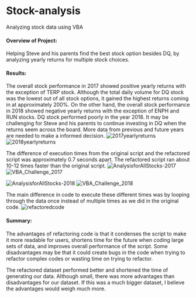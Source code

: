 # Stock-analysis
Analyzing stock data using VBA

#### Overview of Project: 
Helping Steve and his parents find the best stock option besides DQ, by analyzing yearly returns for multiple stock choices.

#### Results:
The overall stock performance in 2017 showed positive yearly returns
with the exception of TERP stock. Although the total daily volume
for DQ stock was the lowest out of all stock options, it gained the 
highest returns coming in at approximately 200%. On the other hand,
the overall stock performance in 2018 showed negative yearly returns
with the exception of ENPH and RUN stocks. DQ stock performed poorly 
in the year 2018. It may be challenging for Steve and his parents to
continue investing in DQ when the returns seem across the board. 
More data from previous and future years are needed to make a informed 
decision. 
![2017yearlyreturns](https://user-images.githubusercontent.com/96352427/149640327-b161d3f8-3ee7-44eb-ab79-c2854a66a7e8.PNG)
![2018yearlyreturns](https://user-images.githubusercontent.com/96352427/149640370-1541ac06-1b1b-46b0-8496-16f9bbb3cef1.PNG)

The difference of execution times from the original script 
and the refactored script was approximately 0.7 seconds apart.
The refactored script ran about 10-12 times faster than the 
original script. 
![AnalysisforAllStocks-2017](https://user-images.githubusercontent.com/96352427/149640387-bb489898-f8ab-4df3-be54-ccc122e80aeb.PNG)
![VBA_Challenge_2017](https://user-images.githubusercontent.com/96352427/149640412-29efb342-1c17-4393-b7c1-673345fda12b.PNG)

![AnalysisforAllStocks-2018](https://user-images.githubusercontent.com/96352427/149640399-59fad4ad-a521-4547-a714-3a87953c1ac0.PNG)
![VBA_Challenge_2018](https://user-images.githubusercontent.com/96352427/149640422-9cc54644-5828-47cb-bd6a-976f572fb771.PNG)

The main difference in code to execute these different 
times was by looping through the data once instead of multiple
times as we did in the original code.
![refactoredcode](https://user-images.githubusercontent.com/96352427/149641237-3327ce03-6191-4fd7-9f29-ef4eade57817.PNG)

#### Summary:
The advantages of refactoring code is that it condenses 
the script to make it more readable for users, shortens time
for the future when coding large sets of data, and improves 
overall performance of the script. Some disadvantages may be 
that it could create bugs in the code when trying to refactor
complex codes or wasting time on trying to refactor. 

The refactored dataset performed better and shortened the 
time of generating our data. Although small, there was more 
advantages than disadvantages for our dataset. If this was a 
much bigger dataset, I believe the advantages would weigh
much more. 
